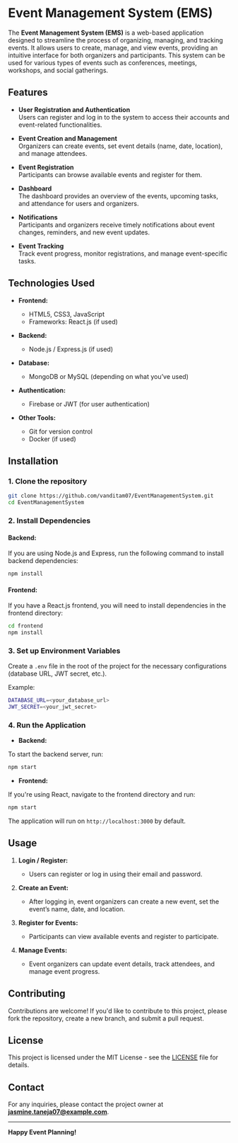 # Event Management System (EMS)

The **Event Management System (EMS)** is a web-based application designed to streamline the process of organizing, managing, and tracking events. It allows users to create, manage, and view events, providing an intuitive interface for both organizers and participants. This system can be used for various types of events such as conferences, meetings, workshops, and social gatherings.

## Features

- **User Registration and Authentication**  
  Users can register and log in to the system to access their accounts and event-related functionalities.

- **Event Creation and Management**  
  Organizers can create events, set event details (name, date, location), and manage attendees.

- **Event Registration**  
  Participants can browse available events and register for them.

- **Dashboard**  
  The dashboard provides an overview of the events, upcoming tasks, and attendance for users and organizers.

- **Notifications**  
  Participants and organizers receive timely notifications about event changes, reminders, and new event updates.

- **Event Tracking**  
  Track event progress, monitor registrations, and manage event-specific tasks.

## Technologies Used

- **Frontend:**
  - HTML5, CSS3, JavaScript
  - Frameworks: React.js (if used)
  
- **Backend:**
  - Node.js / Express.js (if used)
  
- **Database:**
  - MongoDB or MySQL (depending on what you’ve used)
  
- **Authentication:**
  - Firebase or JWT (for user authentication)

- **Other Tools:**
  - Git for version control
  - Docker (if used)

## Installation

### 1. Clone the repository

```bash
git clone https://github.com/vanditam07/EventManagementSystem.git
cd EventManagementSystem
```

### 2. Install Dependencies

#### Backend:

If you are using Node.js and Express, run the following command to install backend dependencies:

```bash
npm install
```

#### Frontend:

If you have a React.js frontend, you will need to install dependencies in the frontend directory:

```bash
cd frontend
npm install
```

### 3. Set up Environment Variables

Create a `.env` file in the root of the project for the necessary configurations (database URL, JWT secret, etc.).

Example:

```bash
DATABASE_URL=<your_database_url>
JWT_SECRET=<your_jwt_secret>
```

### 4. Run the Application

- **Backend:**

To start the backend server, run:

```bash
npm start
```

- **Frontend:**

If you're using React, navigate to the frontend directory and run:

```bash
npm start
```

The application will run on `http://localhost:3000` by default.

## Usage

1. **Login / Register:**  
   - Users can register or log in using their email and password.
   
2. **Create an Event:**  
   - After logging in, event organizers can create a new event, set the event’s name, date, and location.
   
3. **Register for Events:**  
   - Participants can view available events and register to participate.

4. **Manage Events:**  
   - Event organizers can update event details, track attendees, and manage event progress.

## Contributing

Contributions are welcome! If you'd like to contribute to this project, please fork the repository, create a new branch, and submit a pull request.

## License

This project is licensed under the MIT License - see the [LICENSE](LICENSE) file for details.

## Contact

For any inquiries, please contact the project owner at **jasmine.taneja07@example.com**.

---

**Happy Event Planning!**
```
